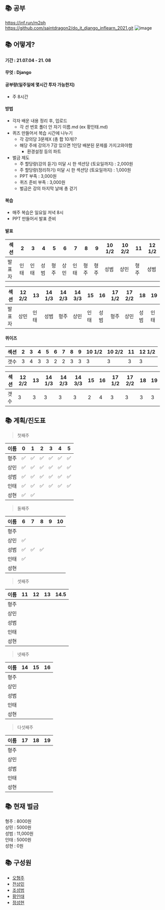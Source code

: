 
## 📚 공부
https://inf.run/m2ph  
https://github.com/saintdragon2/do_it_django_inflearn_2021.git
![image](https://user-images.githubusercontent.com/45033215/124384360-c5edb200-dd0b-11eb-9e2a-7209f2231c9a.png)

## 📚 어떻게?
#### 기간 : 21.07.04 - 21. 08
#### 무엇 : Django
#### 공부량(일주일에 몇시간 투자 가능한지)
* 주 8시간
#### 방법
* 각자 배운 내용 정리 후, 업로드
  * 각 션 번호 폴더 안 자기 이름.md (ex 황인태.md)
* 퀴즈 만들어서 복습 시간에 나누기
  * 각 강의당 3문제X (총 합 10개)?
  * 해당 주에 강의가 7강 있으면 1인당 배분된 문제를 가지고와야함
    * 환경설정 등의 파트 
* 벌금 제도
  * 주 할당량(강의 듣기) 미달 시 한 섹션당 (토요일까지) : 2,000원
  * 주 할당량(정리하기) 미달 시 한 섹션당 (토요일까지) : 1,000원
  * PPT 부족 : 3,000원 
  * 퀴즈 준비 부족 : 3,000원
  * 벌금은 강의 마지막 날에 총 걷기
#### 복습
* 매주 복습은 일요일 저녁 8시
* PPT 만들어서 발표 준비

#### 발표
|섹션|2|3|4|5|6|7|8|__9__|10 1/2|10 2/2|11|12 1/2|
|---|---|---|---|---|---|---|---|---|---|---|---|---|
|발표자|인태|인태|성범|형주|상민|인태|형주|형주|성범|상민|형주|성범|

|섹션|12 2/2|13|14 1/3|14 2/3|14 3/3|15|16|17 1/2|17 2/2|__18__|19|
|---|---|---|---|---|---|---|---|---|---|---|---|
|발표자|상민|인태|성범|형주|상민|인태|성범|형주|상민|성범|인태|

#### 퀴이즈
|섹션|2|3|4|5|6|7|8|__9__|10 1/2|10 2/2|11|12 1/2|
|---|---|---|---|---|---|---|---|---|---|---|---|---|
|갯수|3|4|3|3|2|2|3|3|3|3|3|3|

|섹션|12 2/2|13|14 1/3|14 2/3|14 3/3|15|16|17 1/2|17 2/2|__18__|19|
|---|---|---|---|---|---|---|---|---|---|---|---|
|갯수|3|3|3|3|3|2|4|3|3|3|3|

## 📚 계획/진도표
> 첫째주

|이름|0|1|2|3|4|5|
|------|---|---|---|---|---|---|
|형주|✅|✅|✅|✅|✅|✅|
|상민|✅|✅|✅|✅|✅|✅|
|성범|✅|✅|✅|✅|✅|✅|
|인태|✅|✅|✅|✅|✅|✅|
|성현|✅|✅| | | | |

> 둘째주

|이름|6|7|8|9|10|
|------|---|---|---|---|---|
|형주||||||
|상민|✅|||||
|성범|✅|✅|✅|||
|인태|✅|||||
|성현||||||

> 셋째주

|이름|11|12|13|14.5|
|------|---|---|---|---|
|형주|||||
|상민|||||
|성범|||||
|인태|||||
|성현||||||

> 넷째주

|이름|14|15|16|
|------|---|---|---|
|형주||||
|상민||||
|성범||||
|인태||||
|성현||||||

> 다섯째주

|이름|17|18|19|
|------|---|---|---|
|형주||||
|상민||||
|성범||||
|인태||||
|성현||||||

## 📚 현재 벌금
형주 : 8000원  
상민 : 5000원  
성범 : 11,000원  
인태 : 5000원  
성현 : 0원

## 📚 구성원
* [오형주](https://github.com/Loonie95)  
* [전상민](https://github.com/sangmandu)  
* [조성범](https://github.com/KrDmitri)  
* [황인태](https://github.com/Inte-H)  
* [정성현](https://github.com/sunghyun-Jung)  

